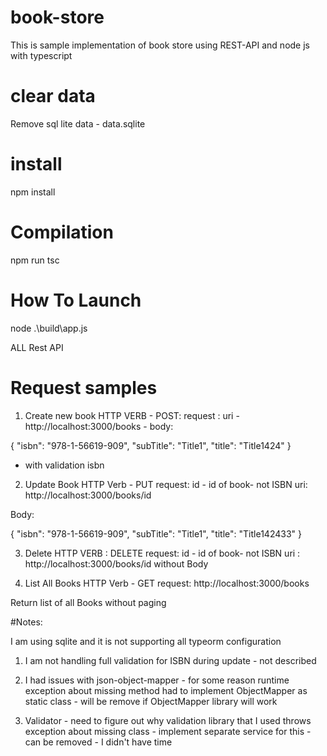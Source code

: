 # book-store

This is sample implementation of book store using REST-API and node js with typescript

# clear data
Remove sql lite data -  data.sqlite

# install
npm install

# Compilation
npm run tsc



# How To Launch
node .\build\app.js

ALL Rest API


# Request samples
1. Create new book
HTTP VERB  - POST:
request :
uri - http://localhost:3000/books - 
body: 

{
    "isbn": "978-1-56619-909",
    "subTitle": "Title1",
    "title": "Title1424"
}
- with validation isbn


2. Update Book
HTTP Verb - PUT
request:
id - id of book- not ISBN
uri: http://localhost:3000/books/id

Body:

{
    "isbn": "978-1-56619-909",
    "subTitle": "Title1",
    "title": "Title142433"
}

3. Delete
HTTP VERB : DELETE
request:
id - id of book- not ISBN
uri : http://localhost:3000/books/id
without Body


4. List All Books
HTTP Verb - GET
request:
http://localhost:3000/books

Return list of all Books without paging

#Notes:

I am using sqlite and it is not supporting all typeorm configuration

1. I am not handling full validation for ISBN during update - not described

2.  I had issues with json-object-mapper - for some reason runtime exception about missing method 
had to implement ObjectMapper as static class - will be remove if ObjectMapper library will work

3.  Validator - need to figure out why validation library that I used throws exception about missing class - implement separate service for this - can be removed - I didn't have time

